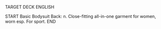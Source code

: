 TARGET DECK
ENGLISH

START
Basic
Bodysuit
Back: n. Close-fitting all-in-one garment for women, worn esp. For sport.
END
